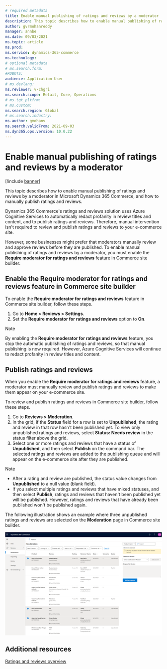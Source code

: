```yaml
---
# required metadata
title: Enable manual publishing of ratings and reviews by a moderator
description: This topic describes how to enable manual publishing of ratings and reviews by a moderator in Microsoft Dynamics 365 Commerce, and how to manually publish ratings and reviews.
author: gvrmohanreddy
manager: annbe
ms.date: 09/03/2021
ms.topic: article
ms.prod: 
ms.service: dynamics-365-commerce
ms.technology: 
# optional metadata
# ms.search.form: 
#ROBOTS: 
audience: Application User
# ms.devlang: 
ms.reviewer: v-chgri
ms.search.scope: Retail, Core, Operations
# ms.tgt_pltfrm: 
# ms.custom: 
ms.search.region: Global
# ms.search.industry: 
ms.author: gmohanv
ms.search.validFrom: 2021-09-03
ms.dyn365.ops.version: 10.0.22
---
```


# Enable manual publishing of ratings and reviews by a moderator

[!include [banner](includes/banner.md)]

This topic describes how to enable manual publishing of ratings and reviews by a moderator in Microsoft Dynamics 365 Commerce, and how to manually publish ratings and reviews.

Dynamics 365 Commerce's ratings and reviews solution uses Azure Cognitive Services to automatically redact profanity in review titles and content, and to publish ratings and reviews. Therefore, manual intervention isn't required to review and publish ratings and reviews to your e-commerce site.

However, some businesses might prefer that moderators manually review and approve reviews before they are published. To enable manual publishing of ratings and reviews by a moderator, you must enable the **Require moderator for ratings and reviews** feature in Commerce site builder.

## Enable the Require moderator for ratings and reviews feature in Commerce site builder

To enable the **Require moderator for ratings and reviews** feature in Commerce site builder, follow these steps.

1. Go to **Home \> Reviews \> Settings**.
1. Set the **Require moderator for ratings and reviews** option to **On**.

> [!NOTE]
> By enabling the **Require moderator for ratings and reviews** feature, you stop the automatic publishing of ratings and reviews, so that manual publishing is now required. However, Azure Cognitive Services will continue to redact profanity in review titles and content.

<!--![Require moderator for ratings and reviews setting in Commerce site builder.](media/Ratings-reviews-settings-human-moderation.png)-->

## Publish ratings and reviews

When you enable the **Require moderator for ratings and reviews** feature, a moderator must manually review and publish ratings and reviews to make them appear on your e-commerce site.

To review and publish ratings and reviews in Commerce site builder, follow these steps.

1. Go to **Reviews \> Moderation**.
1. In the grid, if the **Status** field for a row is set to **Unpublished**, the rating and review in that row hasn't been published yet. To view only unpublished ratings and reviews, select **Status: Needs review** in the status filter above the grid.
1. Select one or more ratings and reviews that have a status of **Unpublished**, and then select **Publish** on the command bar. The selected ratings and reviews are added to the publishing queue and will appear on the e-commerce site after they are published.

> [!NOTE]
> - After a rating and review are published, the status value changes from **Unpublished** to a null value (blank field).
> - If you select multiple ratings and reviews that have mixed statuses, and then select **Publish**, ratings and reviews that haven't been published yet will be published. However, ratings and reviews that have already been published won't be published again.

The following illustration shows an example where three unpublished ratings and reviews are selected on the **Moderation** page in Commerce site builder.

![Three unpublished ratings and reviews selected on the Moderation page in Commerce site builder.](media/Ratings-reviews-publishing-reviews.png)

<!--![Dynamics 365 Commerce - Ratings and Review configuration 2](media/Ratings-reviews-published-reviews.png)-->
<!--![Status filter](media/Ratings-reviews-published-reviews-status-filter.png)-->

## Additional resources

[Ratings and reviews overview](ratings-reviews-overview.md)
